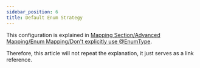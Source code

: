 ```yaml
---
sidebar_position: 6
title: Default Enum Strategy
---
```


This configuration is explained in [Mapping Section/Advanced Mapping/Enum Mapping/Don't explicitly use @EnumType](../mapping/advanced/enum#do-not-explicitly-use-enumtype).

Therefore, this article will not repeat the explanation, it just serves as a link reference.